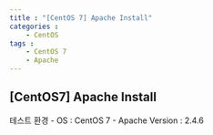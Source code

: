 ```yaml
---
title : "[CentOS 7] Apache Install"
categories : 
    - CentOS
tags :
    - CentOS 7
    - Apache
---
```


## [CentOS7] Apache Install

테스트 환경
    - OS : CentOS 7
    - Apache Version : 2.4.6

